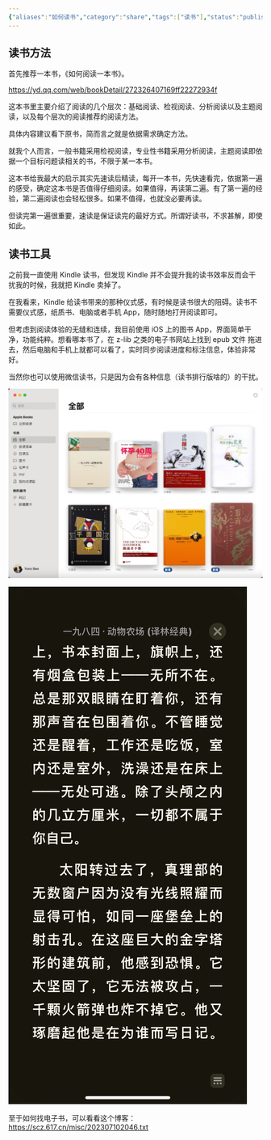 ```yaml
---
{"aliases":"如何读书","category":"share","tags":["读书"],"status":"published","link":"NA","date created":"2024-03-17 Sun 15:44:48","date modified":"2024-03-17 Sun 16:46:27","dg-publish":true,"permalink":"/Blog/Share/如何读书/","dgPassFrontmatter":true,"created":"2024-03-17 Sun 15:44:48","updated":"2024-03-17 Sun 16:46:27"}
---
```



## 读书方法

首先推荐一本书，《如何阅读一本书》。

<https://yd.qq.com/web/bookDetail/272326407169ff22272934f>

这本书里主要介绍了阅读的几个层次：基础阅读、检视阅读、分析阅读以及主题阅读，以及每个层次的阅读推荐的阅读方法。

具体内容建议看下原书，简而言之就是依据需求确定方法。

就我个人而言，一般书籍采用检视阅读，专业性书籍采用分析阅读，主题阅读即依据一个目标问题读相关的书，不限于某一本书。

这本书给我最大的启示其实先速读后精读，每开一本书，先快速看完，依据第一遍的感受，确定这本书是否值得仔细阅读。如果值得，再读第二遍。有了第一遍的经验，第二遍阅读也会轻松很多。如果不值得，也就没必要再读。

但读完第一遍很重要，速读是保证读完的最好方式。所谓好读书，不求甚解，即使如此。

## 读书工具

之前我一直使用 Kindle 读书，但发现 Kindle 并不会提升我的读书效率反而会干扰我的时候，我就把 Kindle 卖掉了。

在我看来，Kindle 给读书带来的那种仪式感，有时候是读书很大的阻碍。读书不需要仪式感，纸质书、电脑或者手机 App，随时随地打开阅读即可。

但考虑到阅读体验的无缝和连续，我目前使用 iOS 上的图书 App，界面简单干净，功能纯粹。想看哪本书了，在 z-lib 之类的电子书网站上找到 epub 文件 拖进去，然后电脑和手机上就都可以看了，实时同步阅读进度和标注信息，体验非常好。

当然你也可以使用微信读书，只是因为会有各种信息（读书排行版啥的）的干扰。

![Pasted image 20240317160424](https://github.com/Yunz93/PicRepo/raw/main/image/apple%20book.png)

![F637DCCF-4455-4773-A1DA-7ABD942FA40B_1_102_o|300](https://github.com/Yunz93/PicRepo/raw/main/image/1984%20apple%20book.jpeg)

至于如何找电子书，可以看看这个博客：<https://scz.617.cn/misc/202307102046.txt>
